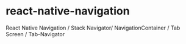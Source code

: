 # react-native-navigation
React Native Navigation / Stack Navigator/ NavigationContainer / Tab Screen / Tab-Navigator
